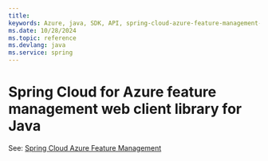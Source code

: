 ```yaml
---
title: 
keywords: Azure, java, SDK, API, spring-cloud-azure-feature-management-web, spring
ms.date: 10/28/2024
ms.topic: reference
ms.devlang: java
ms.service: spring
---
```

# Spring Cloud for Azure feature management web client library for Java

See: [Spring Cloud Azure Feature Management](https://github.com/Azure/azure-sdk-for-java/tree/main/sdk/spring/spring-cloud-azure-feature-management)


